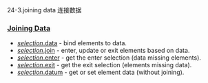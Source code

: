 24-3.joining data 连接数据

### [](https://github.com/d3/d3/blob/main/API.md#joining-data)[Joining Data](https://github.com/d3/d3-selection/blob/v3.0.0/README.md#joining-data)

-   [*selection*.data](https://github.com/d3/d3-selection/blob/v3.0.0/README.md#selection_data) - bind elements to data.
-   [*selection*.join](https://github.com/d3/d3-selection/blob/v3.0.0/README.md#selection_join) - enter, update or exit elements based on data.
-   [*selection*.enter](https://github.com/d3/d3-selection/blob/v3.0.0/README.md#selection_enter) - get the enter selection (data missing elements).
-   [*selection*.exit](https://github.com/d3/d3-selection/blob/v3.0.0/README.md#selection_exit) - get the exit selection (elements missing data).
-   [*selection*.datum](https://github.com/d3/d3-selection/blob/v3.0.0/README.md#selection_datum) - get or set element data (without joining).